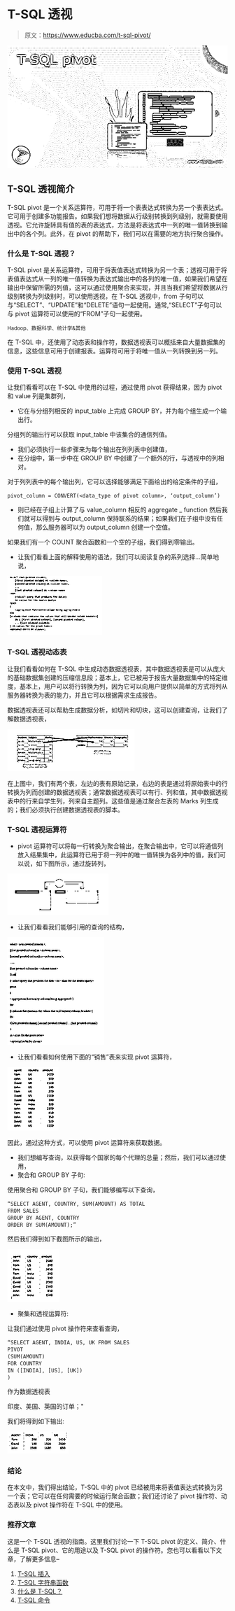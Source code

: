 # T-SQL 透视

> 原文：<https://www.educba.com/t-sql-pivot/>

![T-SQL pivot](img/2b30b055a92f2cc41b5b5213ab182699.png)



## T-SQL 透视简介

T-SQL pivot 是一个关系运算符，可用于将一个表表达式转换为另一个表表达式。它可用于创建多功能报告。如果我们想将数据从行级别转换到列级别，就需要使用透视。它允许旋转具有值的表的表达式，方法是将表达式中一列的唯一值转换到输出中的各个列。此外，在 pivot 的帮助下，我们可以在需要的地方执行聚合操作。

### 什么是 T-SQL 透视？

T-SQL pivot 是关系运算符，可用于将表值表达式转换为另一个表；透视可用于将表值表达式从一列的唯一值转换为表达式输出中的各列的唯一值，如果我们希望在输出中保留所需的列值，这可以通过使用聚合来实现，并且当我们希望将数据从行级别转换为列级别时，可以使用透视，在 T-SQL 透视中，from 子句可以与“SELECT”、“UPDATE”和“DELETE”语句一起使用。通常,“SELECT”子句可以与 pivot 运算符可以使用的“FROM”子句一起使用。

<small>Hadoop、数据科学、统计学&其他</small>

在 T-SQL 中，还使用了动态表和操作符，数据透视表可以概括来自大量数据集的信息，这些信息可用于创建报表。运算符可用于将唯一值从一列转换到另一列。

### 使用 T-SQL 透视

让我们看看可以在 T-SQL 中使用的过程，通过使用 pivot 获得结果，因为 pivot 和 value 列是集群列，

*   它在与分组列相反的 input_table 上完成 GROUP BY，并为每个组生成一个输出行。

分组列的输出行可以获取 input_table 中该集合的通信列值。

*   我们必须执行一些步骤来为每个输出在列列表中创建值，
*   在分组中，第一步中在 GROUP BY 中创建了一个额外的行，与透视中的列相对。

对于列列表中的每个输出列，它可以选择能够满足下面给出的给定条件的子组，

```
pivot_column = CONVERT(<data_type of pivot column>, ‘output_column’)
```

*   则已经在子组上计算了与 value_column 相反的 aggregate _ function 然后我们就可以得到与 output_column 保持联系的结果；如果我们在子组中没有任何值，那么服务器可以为 output_column 创建一个空值。

如果我们有一个 COUNT 聚合函数和一个空的子组，我们得到零输出。

*   让我们看看上面的解释使用的语法，我们可以阅读复杂的系列选择…简单地说，

![t](img/cb0f531ed864258a8d2f1e08d50b19d9.png)



### T-SQL 透视动态表

让我们看看如何在 T-SQL 中生成动态数据透视表，其中数据透视表是可以从庞大的基础数据集创建的压缩信息段；基本上，它已被用于报告大量数据集中的特定维度，基本上，用户可以将行转换为列，因为它可以向用户提供以简单的方式将列从服务器转换为表的能力，并且它可以根据需求生成报告。

数据透视表还可以帮助生成数据分析，如切片和切块，这可以创建查询，让我们了解数据透视表，

![table](img/3bf0a5cf0577abb59da9de52d36402b7.png)



在上图中，我们有两个表，左边的表有原始记录，右边的表是通过将原始表中的行转换为列而创建的数据透视表；通常数据透视表可以有行、列和值，其中数据透视表中的行来自学生列，列来自主题列。这些值是通过聚合左表的 Marks 列生成的；我们必须执行创建数据透视表的脚本。

### T-SQL 透视运算符

*   pivot 运算符可以将每一行转换为聚合输出，在聚合输出中，它可以将通信列放入结果集中，此运算符已用于将一列中的唯一值转换为各列中的值，我们可以说，如下图所示，通过旋转列，

![q](img/74da17aacbd84e9956a10b6866e8d8d5.png)



*   让我们看看我们能够引用的查询的结构，

![select](img/a0348885c67f23f33fa0dc8f470cb05e.png)



*   让我们看看如何使用下面的“销售”表来实现 pivot 运算符，

![n](img/d5d5491a9e9b89cf983a1778639c5fed.png)



因此，通过这种方式，可以使用 pivot 运算符来获取数据。

*   我们想编写查询，以获得每个国家的每个代理的总量；然后，我们可以通过使用，
*   聚合和 GROUP BY 子句:

使用聚合和 GROUP BY 子句，我们能够编写以下查询，

```
“SELECT AGENT, COUNTRY, SUM(AMOUNT) AS TOTAL
FROM SALES
GROUP BY AGENT, COUNTRY
ORDER BY SUM(AMOUNT);”
```

然后我们得到如下截图所示的输出，

![T-SQL pivot output](img/c1b19482c1718c0aab5700398735beea.png)



*   聚集和透视运算符:

让我们通过使用 pivot 操作符来查看查询，

```
“SELECT AGENT, INDIA, US, UK FROM SALES
PIVOT
(SUM(AMOUNT)
FOR COUNTRY
IN ([INDIA], [US], [UK])
)
```

作为数据透视表

印度、美国、英国的订单；"

我们将得到如下输出:

![T-SQL pivot output 11](img/f2f937256cf848ddb0686cc2bde769c7.png)



### 结论

在本文中，我们得出结论，T-SQL 中的 pivot 已经被用来将表值表达式转换为另一个表；它可以在任何需要的时候运行聚合函数；我们还讨论了 pivot 操作符、动态表以及 pivot 操作符在 T-SQL 中的使用。

### 推荐文章

这是一个 T-SQL 透视的指南。这里我们讨论一下 T-SQL pivot 的定义、简介、什么是 T-SQL pivot、它的用途以及 T-SQL pivot 的操作符。您也可以看看以下文章，了解更多信息–

1.  [T-SQL 插入](https://www.educba.com/t-sql-insert/)
2.  [T-SQL 字符串函数](https://www.educba.com/t-sql-string-functions/)
3.  [什么是 T-SQL？](https://www.educba.com/what-is-t-sql/)
4.  [T-SQL 命令](https://www.educba.com/t-sql-commands/)





